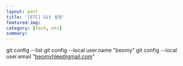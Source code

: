 ```yaml
---
layout: post
title: '[ETC] Git 설정'
featured-img: 
category: [tech, etc]
summary:
---
```


git config --list
git config --local user.name "beomy"
git config --local user.email "beomyhlee@gmail.com"